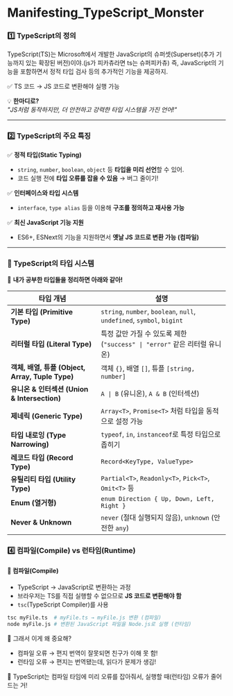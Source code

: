# Manifesting_TypeScript_Monster

### 1️⃣ TypeScript의 정의

TypeScript(TS)는 Microsoft에서 개발한 JavaScript의 슈퍼셋(Superset)(추가 기능까지 있는 확장된 버전)이야.(js가 피카츄라면 ts는 슈퍼피카츄)
즉, JavaScript의 기능을 포함하면서 정적 타입 검사 등의 추가적인 기능을 제공하지.

✅ TS 코드 → JS 코드로 변환해야 실행 가능

💡 **한마디로?**  
_"JS처럼 동작하지만, 더 안전하고 강력한 타입 시스템을 가진 언어!"_

---

### 2️⃣ TypeScript의 주요 특징

✅ **정적 타입(Static Typing)**

- `string`, `number`, `boolean`, `object` 등 **타입을 미리 선언**할 수 있어.
- 코드 실행 전에 **타입 오류를 잡을 수 있음** → 버그 줄이기!

✅ **인터페이스와 타입 시스템**

- `interface`, `type alias` 등을 이용해 **구조를 정의하고 재사용 가능**

✅ **최신 JavaScript 기능 지원**

- ES6+, ESNext의 기능을 지원하면서 **옛날 JS 코드로 변환 가능 (컴파일)**

---

### 📌 TypeScript의 타입 시스템

📂 **내가 공부한 타입들을 정리하면 아래와 같아!**

| **타입 개념**                                    | **설명**                                                                  |
| ------------------------------------------------ | ------------------------------------------------------------------------- |
| **기본 타입 (Primitive Type)**                   | `string`, `number`, `boolean`, `null`, `undefined`, `symbol`, `bigint`    |
| **리터럴 타입 (Literal Type)**                   | 특정 값만 가질 수 있도록 제한 (`"success" \| "error"` 같은 리터럴 유니온) |
| **객체, 배열, 튜플 (Object, Array, Tuple Type)** | 객체 `{}`, 배열 `[]`, 튜플 `[string, number]`                             |
| **유니온 & 인터섹션 (Union & Intersection)**     | `A \| B` (유니온), `A & B` (인터섹션)                                     |
| **제네릭 (Generic Type)**                        | `Array<T>`, `Promise<T>` 처럼 타입을 동적으로 설정 가능                   |
| **타입 내로잉 (Type Narrowing)**                 | `typeof`, `in`, `instanceof`로 특정 타입으로 좁히기                       |
| **레코드 타입 (Record Type)**                    | `Record<KeyType, ValueType>`                                              |
| **유틸리티 타입 (Utility Type)**                 | `Partial<T>`, `Readonly<T>`, `Pick<T>`, `Omit<T>` 등                      |
| **Enum (열거형)**                                | `enum Direction { Up, Down, Left, Right }`                                |
| **Never & Unknown**                              | `never` (절대 실행되지 않음), `unknown` (안전한 `any`)                    |

### 4️⃣ 컴파일(Compile) vs 런타임(Runtime)

#### 🔹 **컴파일(Compile)**

- TypeScript → JavaScript로 변환하는 과정
- 브라우저는 TS를 직접 실행할 수 없으므로 **JS 코드로 변환해야 함**
- `tsc`(TypeScript Compiler)를 사용

```bash
tsc myFile.ts  # myFile.ts → myFile.js 변환 (컴파일)
node myFile.js # 변환된 JavaScript 파일을 Node.js로 실행 (런타임)
```

🤔 그래서 이게 왜 중요해?

- 컴파일 오류 → 편지 번역이 잘못되면 친구가 이해 못 함!
- 런타임 오류 → 편지는 번역됐는데, 읽다가 문제가 생김!

🚨 TypeScript는 컴파일 타임에 미리 오류를 잡아줘서, 실행할 때(런타임) 오류가 줄어드는 거!
